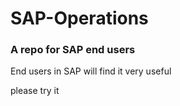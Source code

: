 # SAP-Operations
### A repo for SAP end users
End users in SAP will find it very useful

please try it

